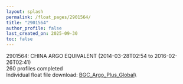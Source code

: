 ```yaml
---
layout: splash
permalink: /float_pages/2901564/
title: "2901564"
author_profile: false
last_created_on: 2025-09-30
toc: false
---
```

 
2901564: CHINA ARGO EQUIVALENT (2014-03-28T02:54 to 2016-02-26T02:41)\
260 profiles completed\
Individual float file download: [BGC_Argo_Plus_Global](https://ftp.soest.hawaii.edu/bgc_argo_plus/Individual_Floats/outliers_removed/2901564_Sprof_processed.nc)\
